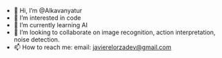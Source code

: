 - 👋 Hi, I’m @Alkavanyatur
- 👀 I’m interested in code
- 🌱 I’m currently learning AI
- 💞️ I’m looking to collaborate on image recognition, action interpretation, noise detection.
- 📫 How to reach me: email: javierelorzadev@gmail.com

<!---
Alkavanyatur/Alkavanyatur is a ✨ special ✨ repository because its `README.md` (this file) appears on your GitHub profile.
You can click the Preview link to take a look at your changes.
--->
